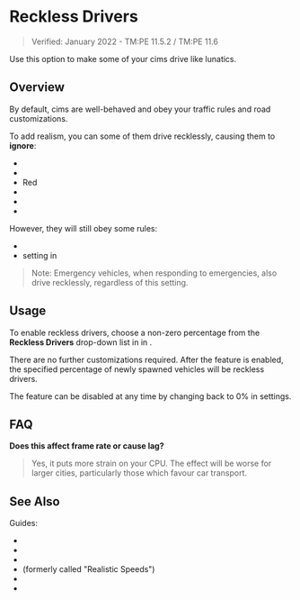# Reckless Drivers
> Verified: January 2022 - TM:PE 11.5.2 / TM:PE 11.6

Use this option to make some of your cims drive like lunatics.

## Overview

By default, cims are well-behaved and obey your traffic rules and road customizations.

To add realism, you can some of them drive recklessly, causing them to **ignore**:

* [](Speed-Limits.md)
* [](Priority-Signs.md)
* Red [](Traffic-Lights.md)
* [](Lane-Arrows.md)
* [](Vehicle-Restrictions.md)
* [](Parking-Restrictions.md)

However, they will still obey some rules:

* [](Lane-Connectors.md)
* [](Enter-Blocked-Junctions.md) setting in [](Junction-Restrictions.md)

> Note: Emergency vehicles, when responding to emergencies, also drive recklessly, regardless of this setting.

## Usage

To enable reckless drivers, choose a non-zero percentage from the **Reckless Drivers** drop-down list in [](Gameplay.md) in [](Settings.md).

There are no further customizations required. After the feature is enabled, the specified percentage of newly spawned vehicles will be reckless drivers.

The feature can be disabled at any time by changing back to 0% in settings.

## FAQ

**Does this affect frame rate or cause lag?**
> Yes, it puts more strain on your CPU. The effect will be worse for larger cities, particularly those which favour car transport.

## See Also

Guides:

* [](Evacuation-Bus-Rules.md)
* [](Flexible-Bus-Routing.md)
* [](Highway-Junction-Rules.md)
* [](Individual-Driving-Styles.md) (formerly called "Realistic Speeds")
* [](Road-Conditions.md)
* [](Vehicle-Restriction-Aggression.md)

